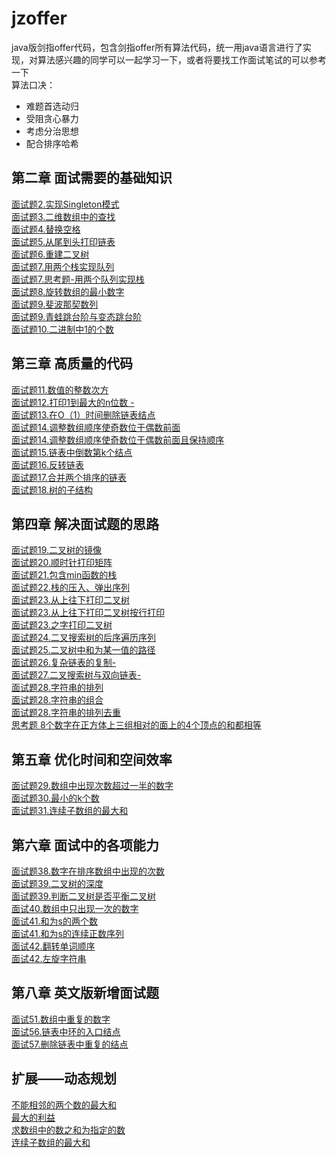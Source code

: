 # jzoffer
java版剑指offer代码，包含剑指offer所有算法代码，统一用java语言进行了实现，对算法感兴趣的同学可以一起学习一下，或者将要找工作面试笔试的可以参考一下  
算法口决：  
* 难题首选动归
* 受阻贪心暴力
* 考虑分治思想
* 配合排序哈希
## 第二章 面试需要的基础知识
[面试题2.实现Singleton模式](https://github.com/lvCmx/jzoffer/blob/master/src/main/java/%E7%AC%AC%E4%BA%8C%E7%AB%A0_%E9%9D%A2%E8%AF%95%E9%9C%80%E8%A6%81%E7%9A%84%E5%9F%BA%E7%A1%80%E7%9F%A5%E8%AF%86/Singleton%E6%A8%A1%E5%BC%8F.java)  
[面试题3.二维数组中的查找](https://github.com/lvCmx/jzoffer/blob/master/src/main/java/%E7%AC%AC%E4%BA%8C%E7%AB%A0_%E9%9D%A2%E8%AF%95%E9%9C%80%E8%A6%81%E7%9A%84%E5%9F%BA%E7%A1%80%E7%9F%A5%E8%AF%86/%E4%BA%8C%E7%BB%B4%E6%95%B0%E7%BB%84%E4%B8%AD%E7%9A%84%E6%9F%A5%E6%89%BE.java)  
[面试题4.替换空格](https://github.com/lvCmx/jzoffer/blob/master/src/main/java/%E7%AC%AC%E4%BA%8C%E7%AB%A0_%E9%9D%A2%E8%AF%95%E9%9C%80%E8%A6%81%E7%9A%84%E5%9F%BA%E7%A1%80%E7%9F%A5%E8%AF%86/%E6%9B%BF%E6%8D%A2%E7%A9%BA%E6%A0%BC.java)  
[面试题5.从尾到头打印链表](https://github.com/lvCmx/jzoffer/blob/master/src/main/java/%E7%AC%AC%E4%BA%8C%E7%AB%A0_%E9%9D%A2%E8%AF%95%E9%9C%80%E8%A6%81%E7%9A%84%E5%9F%BA%E7%A1%80%E7%9F%A5%E8%AF%86/%E4%BB%8E%E5%B0%BE%E5%88%B0%E5%A4%B4%E6%89%93%E5%8D%B0%E9%93%BE%E8%A1%A8.java)  
[面试题6.重建二叉树](https://github.com/lvCmx/jzoffer/blob/master/src/main/java/%E7%AC%AC%E4%BA%8C%E7%AB%A0_%E9%9D%A2%E8%AF%95%E9%9C%80%E8%A6%81%E7%9A%84%E5%9F%BA%E7%A1%80%E7%9F%A5%E8%AF%86/%E9%87%8D%E5%BB%BA%E4%BA%8C%E5%8F%89%E6%A0%91.java)  
[面试题7.用两个栈实现队列](https://github.com/lvCmx/jzoffer/blob/master/src/main/java/%E7%AC%AC%E4%BA%8C%E7%AB%A0_%E9%9D%A2%E8%AF%95%E9%9C%80%E8%A6%81%E7%9A%84%E5%9F%BA%E7%A1%80%E7%9F%A5%E8%AF%86/%E7%94%A8%E4%B8%A4%E4%B8%AA%E6%A0%88%E5%AE%9E%E7%8E%B0%E9%98%9F%E5%88%97.java)  
[面试题7.思考题-用两个队列实现栈](https://github.com/lvCmx/jzoffer/blob/master/src/main/java/%E7%AC%AC%E4%BA%8C%E7%AB%A0_%E9%9D%A2%E8%AF%95%E9%9C%80%E8%A6%81%E7%9A%84%E5%9F%BA%E7%A1%80%E7%9F%A5%E8%AF%86/%E7%94%A8%E4%B8%A4%E4%B8%AA%E9%98%9F%E5%88%97%E5%AE%9E%E7%8E%B0%E4%B8%80%E4%B8%AA%E6%A0%88.java)  
[面试题8.旋转数组的最小数字](https://github.com/lvCmx/jzoffer/blob/master/src/main/java/%E7%AC%AC%E4%BA%8C%E7%AB%A0_%E9%9D%A2%E8%AF%95%E9%9C%80%E8%A6%81%E7%9A%84%E5%9F%BA%E7%A1%80%E7%9F%A5%E8%AF%86/%E6%97%8B%E8%BD%AC%E6%95%B0%E7%BB%84%E7%9A%84%E6%9C%80%E5%B0%8F%E6%95%B0.java)  
[面试题9.斐波那契数列](https://github.com/lvCmx/jzoffer/blob/master/src/main/java/%E7%AC%AC%E4%BA%8C%E7%AB%A0_%E9%9D%A2%E8%AF%95%E9%9C%80%E8%A6%81%E7%9A%84%E5%9F%BA%E7%A1%80%E7%9F%A5%E8%AF%86/%E6%96%90%E6%B3%A2%E9%82%A3%E5%A5%91%E6%95%B0%E5%88%97.java)  
[面试题9.青蛙跳台阶与变态跳台阶](https://github.com/lvCmx/jzoffer/blob/master/src/main/java/%E7%AC%AC%E4%BA%8C%E7%AB%A0_%E9%9D%A2%E8%AF%95%E9%9C%80%E8%A6%81%E7%9A%84%E5%9F%BA%E7%A1%80%E7%9F%A5%E8%AF%86/%E8%B7%B3%E5%8F%B0%E9%98%B6%E4%B8%8E%E5%8F%98%E6%80%81%E8%B7%B3%E5%8F%B0%E9%98%B6.java)  
[面试题10.二进制中1的个数](https://github.com/lvCmx/jzoffer/blob/master/src/main/java/%E7%AC%AC%E4%BA%8C%E7%AB%A0_%E9%9D%A2%E8%AF%95%E9%9C%80%E8%A6%81%E7%9A%84%E5%9F%BA%E7%A1%80%E7%9F%A5%E8%AF%86/%E4%BA%8C%E8%BF%9B%E5%88%B6%E4%B8%AD1%E7%9A%84%E4%B8%AA%E6%95%B0.java)
## 第三章 高质量的代码
[面试题11.数值的整数次方](https://github.com/lvCmx/jzoffer/blob/master/src/main/java/%E7%AC%AC%E4%B8%89%E7%AB%A0_%E9%AB%98%E8%B4%A8%E9%87%8F%E7%9A%84%E4%BB%A3%E7%A0%81/%E6%95%B0%E5%80%BC%E7%9A%84%E6%95%B4%E6%95%B0%E6%AC%A1%E6%96%B9.java)  
[面试题12.打印1到最大的n位数 -](https://github.com/lvCmx/jzoffer/blob/master/src/main/java/%E7%AC%AC%E4%B8%89%E7%AB%A0_%E9%AB%98%E8%B4%A8%E9%87%8F%E7%9A%84%E4%BB%A3%E7%A0%81/%E6%89%93%E5%8D%B01%E8%87%B3%E6%9C%80%E5%A4%A7%E7%9A%84n%E4%BD%8D%E6%95%B0.java)  
[面试题13.在O（1）时间删除链表结点](https://github.com/lvCmx/jzoffer/blob/master/src/main/java/%E7%AC%AC%E4%B8%89%E7%AB%A0_%E9%AB%98%E8%B4%A8%E9%87%8F%E7%9A%84%E4%BB%A3%E7%A0%81/%E5%9C%A8O1%E6%97%B6%E9%97%B4%E5%88%A0%E9%99%A4%E9%93%BE%E8%A1%A8%E7%BB%93%E7%82%B9.java)  
[面试题14.调整数组顺序使奇数位于偶数前面](https://github.com/lvCmx/jzoffer/blob/master/src/main/java/%E7%AC%AC%E4%B8%89%E7%AB%A0_%E9%AB%98%E8%B4%A8%E9%87%8F%E7%9A%84%E4%BB%A3%E7%A0%81/%E8%B0%83%E6%95%B4%E6%95%B0%E7%BB%84%E9%A1%BA%E5%BA%8F%E4%BD%BF%E5%A5%87%E6%95%B0%E4%BD%8D%E4%BA%8E%E5%81%B6%E6%95%B0%E5%89%8D%E9%9D%A2.java)  
[面试题14.调整数组顺序使奇数位于偶数前面且保持顺序](https://github.com/lvCmx/jzoffer/blob/master/src/main/java/%E7%AC%AC%E4%B8%89%E7%AB%A0_%E9%AB%98%E8%B4%A8%E9%87%8F%E7%9A%84%E4%BB%A3%E7%A0%81/%E5%A5%87%E6%95%B0%E4%BD%8D%E4%BA%8E%E5%89%8D%E9%9D%A2%E5%81%B6%E6%95%B0%E4%BD%8D%E4%BA%8E%E5%90%8E%E9%9D%A2%E5%B9%B6%E4%B8%94%E4%B8%8D%E6%94%B9%E5%8E%9F%E5%9C%A8%E5%8E%9F%E6%95%B0%E7%BB%84%E4%B8%AD%E7%9A%84%E9%A1%BA%E5%BA%8F.java)  
[面试题15.链表中倒数第k个结点](https://github.com/lvCmx/jzoffer/blob/master/src/main/java/%E7%AC%AC%E4%B8%89%E7%AB%A0_%E9%AB%98%E8%B4%A8%E9%87%8F%E7%9A%84%E4%BB%A3%E7%A0%81/%E9%93%BE%E8%A1%A8%E4%B8%AD%E5%80%92%E6%95%B0%E7%AC%ACk%E4%B8%AA%E7%BB%93%E7%82%B9.java)  
[面试题16.反转链表](https://github.com/lvCmx/jzoffer/blob/master/src/main/java/%E7%AC%AC%E4%B8%89%E7%AB%A0_%E9%AB%98%E8%B4%A8%E9%87%8F%E7%9A%84%E4%BB%A3%E7%A0%81/%E5%8F%8D%E8%BD%AC%E9%93%BE%E8%A1%A8.java)  
[面试题17.合并两个排序的链表](https://github.com/lvCmx/jzoffer/blob/master/src/main/java/%E7%AC%AC%E4%B8%89%E7%AB%A0_%E9%AB%98%E8%B4%A8%E9%87%8F%E7%9A%84%E4%BB%A3%E7%A0%81/%E5%90%88%E5%B9%B6%E4%B8%A4%E4%B8%AA%E6%8E%92%E5%BA%8F%E7%9A%84%E9%93%BE%E8%A1%A8.java)  
[面试题18.树的子结构](https://github.com/lvCmx/jzoffer/blob/master/src/main/java/%E7%AC%AC%E4%B8%89%E7%AB%A0_%E9%AB%98%E8%B4%A8%E9%87%8F%E7%9A%84%E4%BB%A3%E7%A0%81/%E6%A0%91%E7%9A%84%E5%AD%90%E7%BB%93%E6%9E%84.java)
## 第四章 解决面试题的思路
[面试题19.二叉树的镜像](https://github.com/lvCmx/jzoffer/blob/master/src/main/java/%E7%AC%AC%E5%9B%9B%E7%AB%A0_%E8%A7%A3%E5%86%B3%E9%9D%A2%E8%AF%95%E7%9A%84%E6%80%9D%E8%B7%AF/%E4%BA%8C%E5%8F%89%E6%A0%91%E7%9A%84%E9%95%9C%E5%83%8F.java)  
[面试题20.顺时针打印矩阵](https://github.com/lvCmx/jzoffer/blob/master/src/main/java/%E7%AC%AC%E5%9B%9B%E7%AB%A0_%E8%A7%A3%E5%86%B3%E9%9D%A2%E8%AF%95%E7%9A%84%E6%80%9D%E8%B7%AF/%E9%A1%BA%E6%97%B6%E9%92%88%E6%89%93%E5%8D%B0%E7%9F%A9%E9%98%B5.java)  
[面试题21.包含min函数的栈](https://github.com/lvCmx/jzoffer/blob/master/src/main/java/%E7%AC%AC%E5%9B%9B%E7%AB%A0_%E8%A7%A3%E5%86%B3%E9%9D%A2%E8%AF%95%E7%9A%84%E6%80%9D%E8%B7%AF/%E5%8C%85%E5%90%ABmin%E5%87%BD%E6%95%B0%E7%9A%84%E6%A0%88.java)  
[面试题22.栈的压入、弹出序列](https://github.com/lvCmx/jzoffer/blob/master/src/main/java/%E7%AC%AC%E5%9B%9B%E7%AB%A0_%E8%A7%A3%E5%86%B3%E9%9D%A2%E8%AF%95%E7%9A%84%E6%80%9D%E8%B7%AF/%E6%A0%88%E7%9A%84%E5%8E%8B%E5%85%A5%E5%8F%8A%E5%BC%B9%E5%87%BA%E5%BA%8F%E5%88%97.java)  
[面试题23.从上往下打印二叉树](https://github.com/lvCmx/jzoffer/blob/master/src/main/java/%E7%AC%AC%E5%9B%9B%E7%AB%A0_%E8%A7%A3%E5%86%B3%E9%9D%A2%E8%AF%95%E7%9A%84%E6%80%9D%E8%B7%AF/%E4%BB%8E%E4%B8%8A%E5%BE%80%E4%B8%8B%E6%89%93%E5%8D%B0%E4%BA%8C%E5%8F%89%E6%A0%91.java)  
[面试题23.从上往下打印二叉树按行打印](https://github.com/lvCmx/jzoffer/blob/master/src/main/java/%E7%AC%AC%E5%9B%9B%E7%AB%A0_%E8%A7%A3%E5%86%B3%E9%9D%A2%E8%AF%95%E7%9A%84%E6%80%9D%E8%B7%AF/%E4%BB%8E%E4%B8%8A%E5%BE%80%E4%B8%8B%E6%89%93%E5%8D%B0%E4%BA%8C%E5%8F%89%E6%A0%91_%E6%8C%89%E8%A1%8C%E6%89%93%E5%8D%B0.java)  
[面试题23.之字打印二叉树](https://github.com/lvCmx/jzoffer/blob/master/src/main/java/%E7%AC%AC%E5%9B%9B%E7%AB%A0_%E8%A7%A3%E5%86%B3%E9%9D%A2%E8%AF%95%E7%9A%84%E6%80%9D%E8%B7%AF/%E4%B9%8B%E5%AD%97%E6%89%93%E5%8D%B0%E4%BA%8C%E5%8F%89%E6%A0%91.java)  
[面试题24.二叉搜索树的后序遍历序列](https://github.com/lvCmx/jzoffer/blob/master/src/main/java/%E7%AC%AC%E5%9B%9B%E7%AB%A0_%E8%A7%A3%E5%86%B3%E9%9D%A2%E8%AF%95%E7%9A%84%E6%80%9D%E8%B7%AF/%E4%BA%8C%E5%8F%89%E6%90%9C%E7%B4%A2%E6%A0%91%E7%9A%84%E5%90%8E%E5%BA%8F%E9%81%8D%E5%8E%86%E5%BA%8F%E5%88%97.java)  
[面试题25.二叉树中和为某一值的路径](https://github.com/lvCmx/jzoffer/blob/master/src/main/java/%E7%AC%AC%E5%9B%9B%E7%AB%A0_%E8%A7%A3%E5%86%B3%E9%9D%A2%E8%AF%95%E7%9A%84%E6%80%9D%E8%B7%AF/%E4%BA%8C%E5%8F%89%E6%A0%91%E4%B8%AD%E5%92%8C%E4%B8%BA%E6%9F%90%E4%B8%80%E5%80%BC%E7%9A%84%E8%B7%AF%E5%BE%84.java)  
[面试题26.复杂链表的复制-](https://github.com/lvCmx/jzoffer/blob/master/src/main/java/%E7%AC%AC%E5%9B%9B%E7%AB%A0_%E8%A7%A3%E5%86%B3%E9%9D%A2%E8%AF%95%E7%9A%84%E6%80%9D%E8%B7%AF/%E5%A4%8D%E6%9D%82%E9%93%BE%E8%A1%A8%E7%9A%84%E5%A4%8D%E5%88%B6.java)  
[面试题27.二叉搜索树与双向链表-]()  
[面试题28.字符串的排列](https://github.com/lvCmx/jzoffer/blob/master/src/main/java/%E7%AC%AC%E5%9B%9B%E7%AB%A0_%E8%A7%A3%E5%86%B3%E9%9D%A2%E8%AF%95%E7%9A%84%E6%80%9D%E8%B7%AF/%E5%AD%97%E7%AC%A6%E4%B8%B2%E7%9A%84%E6%8E%92%E5%88%97.java)  
[面试题28.字符串的组合](https://github.com/lvCmx/jzoffer/blob/master/src/main/java/%E7%AC%AC%E5%9B%9B%E7%AB%A0_%E8%A7%A3%E5%86%B3%E9%9D%A2%E8%AF%95%E7%9A%84%E6%80%9D%E8%B7%AF/%E5%AD%97%E7%AC%A6%E4%B8%B2%E7%9A%84%E7%BB%84%E5%90%88.java)  
[面试题28.字符串的排列去重](https://github.com/lvCmx/jzoffer/blob/master/src/main/java/%E7%AC%AC%E5%9B%9B%E7%AB%A0_%E8%A7%A3%E5%86%B3%E9%9D%A2%E8%AF%95%E7%9A%84%E6%80%9D%E8%B7%AF/%E5%AD%97%E7%AC%A6%E4%B8%B2%E7%9A%84%E5%85%A8%E6%8E%92%E5%88%97_%E5%8E%BB%E9%99%A4%E9%87%8D%E5%A4%8D.java)  
[思考题 8个数字在正方体上三组相对的面上的4个顶点的和都相等](https://github.com/lvCmx/jzoffer/blob/master/src/main/java/%E7%AC%AC%E5%9B%9B%E7%AB%A0_%E8%A7%A3%E5%86%B3%E9%9D%A2%E8%AF%95%E7%9A%84%E6%80%9D%E8%B7%AF/%E6%80%9D%E8%80%83%E9%A2%98_8%E4%B8%AA%E6%95%B0%E5%AD%97%E5%9C%A8%E6%AD%A3%E6%96%B9%E4%BD%93%E4%B8%8A%E4%B8%89%E7%BB%84%E7%9B%B8%E5%AF%B9%E7%9A%84%E9%9D%A2%E4%B8%8A%E7%9A%844%E4%B8%AA%E9%A1%B6%E7%82%B9%E7%9A%84%E5%92%8C%E9%83%BD%E7%9B%B8%E7%AD%89.java)  

## 第五章 优化时间和空间效率
[面试题29.数组中出现次数超过一半的数字](https://github.com/lvCmx/jzoffer/blob/master/src/main/java/%E7%AC%AC%E4%BA%94%E7%AB%A0_%E4%BC%98%E5%8C%96%E6%97%B6%E9%97%B4%E5%92%8C%E7%A9%BA%E9%97%B4%E6%95%88%E7%8E%87/%E6%95%B0%E7%BB%84%E4%B8%AD%E5%87%BA%E7%8E%B0%E6%AC%A1%E6%95%B0%E8%B6%85%E8%BF%87%E4%B8%80%E5%8D%8A%E7%9A%84%E6%95%B0%E5%AD%97.java)  
[面试题30.最小的k个数](https://github.com/lvCmx/jzoffer/blob/master/src/main/java/%E7%AC%AC%E4%BA%94%E7%AB%A0_%E4%BC%98%E5%8C%96%E6%97%B6%E9%97%B4%E5%92%8C%E7%A9%BA%E9%97%B4%E6%95%88%E7%8E%87/%E6%9C%80%E5%B0%8F%E7%9A%84k%E4%B8%AA%E6%95%B0.java)  
[面试题31.连续子数组的最大和](https://github.com/lvCmx/jzoffer/blob/master/src/main/java/%E7%AC%AC%E4%BA%94%E7%AB%A0_%E4%BC%98%E5%8C%96%E6%97%B6%E9%97%B4%E5%92%8C%E7%A9%BA%E9%97%B4%E6%95%88%E7%8E%87/%E8%BF%9E%E7%BB%AD%E5%AD%90%E6%95%B0%E7%BB%84%E7%9A%84%E6%9C%80%E5%A4%A7%E5%92%8C.java)  
## 第六章 面试中的各项能力
[面试题38.数字在排序数组中出现的次数](https://github.com/lvCmx/jzoffer/blob/master/src/main/java/%E7%AC%AC%E5%85%AD%E7%AB%A0_%E9%9D%A2%E8%AF%95%E4%B8%AD%E7%9A%84%E5%90%84%E9%A1%B9%E8%83%BD%E5%8A%9B/%E6%95%B0%E5%AD%97%E5%9C%A8%E6%8E%92%E5%BA%8F%E6%95%B0%E7%BB%84%E4%B8%AD%E5%87%BA%E7%8E%B0%E7%9A%84%E6%AC%A1%E6%95%B0.java)  
[面试题39.二叉树的深度](https://github.com/lvCmx/jzoffer/blob/master/src/main/java/%E7%AC%AC%E5%85%AD%E7%AB%A0_%E9%9D%A2%E8%AF%95%E4%B8%AD%E7%9A%84%E5%90%84%E9%A1%B9%E8%83%BD%E5%8A%9B/%E4%BA%8C%E5%8F%89%E6%A0%91%E7%9A%84%E6%B7%B1%E5%BA%A6.java)  
[面试题39.判断二叉树是否平衡二叉树](https://github.com/lvCmx/jzoffer/blob/master/src/main/java/%E7%AC%AC%E5%85%AD%E7%AB%A0_%E9%9D%A2%E8%AF%95%E4%B8%AD%E7%9A%84%E5%90%84%E9%A1%B9%E8%83%BD%E5%8A%9B/%E5%88%A4%E6%96%AD%E4%BA%8C%E5%8F%89%E6%A0%91%E6%98%AF%E5%90%A6%E4%B8%BA%E5%B9%B3%E8%A1%A1%E4%BA%8C%E5%8F%89%E6%A0%91.java)  
[面试40.数组中只出现一次的数字](https://github.com/lvCmx/jzoffer/blob/master/src/main/java/%E7%AC%AC%E5%85%AD%E7%AB%A0_%E9%9D%A2%E8%AF%95%E4%B8%AD%E7%9A%84%E5%90%84%E9%A1%B9%E8%83%BD%E5%8A%9B/%E6%95%B0%E7%BB%84%E4%B8%AD%E5%8F%AA%E5%87%BA%E7%8E%B0%E4%B8%80%E6%AC%A1%E7%9A%84%E6%95%B0%E5%AD%97.java)  
[面试41.和为s的两个数](https://github.com/lvCmx/jzoffer/blob/master/src/main/java/%E7%AC%AC%E5%85%AD%E7%AB%A0_%E9%9D%A2%E8%AF%95%E4%B8%AD%E7%9A%84%E5%90%84%E9%A1%B9%E8%83%BD%E5%8A%9B/%E5%92%8C%E4%B8%BAs%E7%9A%84%E4%B8%A4%E4%B8%AA%E6%95%B0.java)  
[面试41.和为s的连续正数序列](https://github.com/lvCmx/jzoffer/blob/master/src/main/java/%E7%AC%AC%E5%85%AD%E7%AB%A0_%E9%9D%A2%E8%AF%95%E4%B8%AD%E7%9A%84%E5%90%84%E9%A1%B9%E8%83%BD%E5%8A%9B/%E5%92%8C%E4%B8%BAs%E7%9A%84%E8%BF%9E%E7%BB%AD%E6%AD%A3%E6%95%B0%E5%BA%8F%E5%88%97.java)  
[面试42.翻转单词顺序](https://github.com/lvCmx/jzoffer/blob/master/src/main/java/%E7%AC%AC%E5%85%AD%E7%AB%A0_%E9%9D%A2%E8%AF%95%E4%B8%AD%E7%9A%84%E5%90%84%E9%A1%B9%E8%83%BD%E5%8A%9B/%E7%BF%BB%E8%BD%AC%E5%8D%95%E8%AF%8D%E9%A1%BA%E5%BA%8F.java)  
[面试42.左旋字符串](https://github.com/lvCmx/jzoffer/blob/master/src/main/java/%E7%AC%AC%E5%85%AD%E7%AB%A0_%E9%9D%A2%E8%AF%95%E4%B8%AD%E7%9A%84%E5%90%84%E9%A1%B9%E8%83%BD%E5%8A%9B/%E5%AD%97%E7%AC%A6%E5%8F%8D%E8%BD%AC.java)  
## 第八章 英文版新增面试题
[面试51.数组中重复的数字](https://github.com/lvCmx/jzoffer/blob/master/src/main/java/%E7%AC%AC8%E7%AB%A0_%E8%8B%B1%E6%96%87%E7%89%88%E6%96%B0%E5%A2%9E%E9%9D%A2%E8%AF%95%E9%A2%98/%E6%95%B0%E7%BB%84%E4%B8%AD%E9%87%8D%E5%A4%8D%E7%9A%84%E6%95%B0%E5%AD%97.java)  
[面试56.链表中环的入口结点](https://github.com/lvCmx/jzoffer/blob/master/src/main/java/%E7%AC%AC8%E7%AB%A0_%E8%8B%B1%E6%96%87%E7%89%88%E6%96%B0%E5%A2%9E%E9%9D%A2%E8%AF%95%E9%A2%98/%E9%93%BE%E8%A1%A8%E4%B8%AD%E7%8E%AF%E7%9A%84%E5%85%A5%E5%8F%A3%E7%BB%93%E7%82%B9.java)  
[面试57.删除链表中重复的结点](https://github.com/lvCmx/jzoffer/blob/master/src/main/java/%E7%AC%AC8%E7%AB%A0_%E8%8B%B1%E6%96%87%E7%89%88%E6%96%B0%E5%A2%9E%E9%9D%A2%E8%AF%95%E9%A2%98/%E5%88%A0%E9%99%A4%E9%93%BE%E8%A1%A8%E4%B8%AD%E9%87%8D%E5%A4%8D%E7%9A%84%E7%BB%93%E7%82%B9.java)  
## 扩展——动态规划
[不能相邻的两个数的最大和](https://github.com/lvCmx/jzoffer/tree/master/src/main/java/%E6%89%A9%E5%B1%95_%E5%8A%A8%E6%80%81%E8%A7%84%E5%88%92/%E4%B8%8D%E8%83%BD%E7%9B%B8%E9%82%BB%E7%9A%84%E4%B8%A4%E4%B8%AA%E6%95%B0%E7%9A%84%E6%9C%80%E5%A4%A7%E5%92%8C)  
[最大的利益](https://github.com/lvCmx/jzoffer/tree/master/src/main/java/%E6%89%A9%E5%B1%95_%E5%8A%A8%E6%80%81%E8%A7%84%E5%88%92/%E6%9C%80%E5%A4%A7%E7%9A%84%E5%88%A9%E7%9B%8A)  
[求数组中的数之和为指定的数](https://github.com/lvCmx/jzoffer/tree/master/src/main/java/%E6%89%A9%E5%B1%95_%E5%8A%A8%E6%80%81%E8%A7%84%E5%88%92/%E6%B1%82%E6%95%B0%E7%BB%84%E4%B8%AD%E7%9A%84%E6%95%B0%E4%B9%8B%E5%92%8C%E4%B8%BA%E6%8C%87%E5%AE%9A%E7%9A%84%E6%95%B0)  
[连续子数组的最大和](https://github.com/lvCmx/jzoffer/blob/master/src/main/java/%E6%89%A9%E5%B1%95_%E5%8A%A8%E6%80%81%E8%A7%84%E5%88%92/%E8%BF%9E%E7%BB%AD%E5%AD%90%E6%95%B0%E7%BB%84%E7%9A%84%E6%9C%80%E5%A4%A7%E5%92%8C/Main.java)
